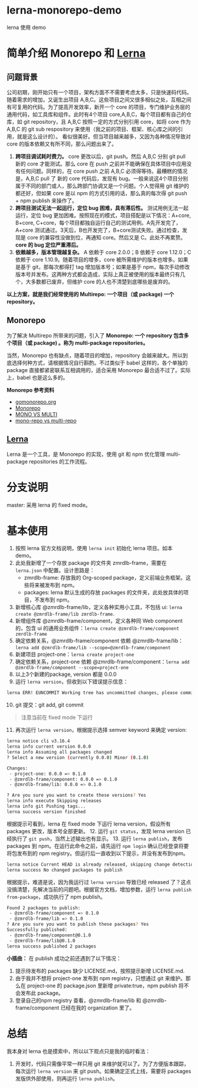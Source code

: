 # lerna-monorepo-demo

lerna 使用 demo

# 简单介绍 Monorepo 和 [Lerna](https://github.com/lerna/lerna)

## 问题背景

公司初期，刚开始只有一个项目，架构方面不不需要考虑太多，只是快速码代码。随着需求的增加，又诞生出项目 A,B,C。这些项目之间又很多相似之处，互相之间有可复用的代码。为了提高开发效率，新开一个 core 的项目，专门维护业务层的通用代码，如工具库和组件。此时有4个项目 core,A,B,C，每个项目都有自己的仓库，如 git repository，且 A,B,C 按照一定的方式分别引用 core，如将 core 作为 A,B,C 的 git sub respository 来使用（我之前的项目、框架、核心库之间的引用，就是这么设计的）。
看似很美好。但当项目越来越多，又因为各种情况导致对 core 的版本依赖又有所不同，那么问题出来了。
1. **跨项目调试耗时费力。** core 更改以后，git push。然后 A,B,C 分别 git pull 新的 core 才能测试。那么 core 在 push 之前并不能确保在具体项目中应用没有任何问题。同样的，在 core push 之前 A,B,C 必须得等待。最糟糕的情况是，A,B,C pull 了 新的 core 代码后，发现有 bug。一般来说这4个项目分别属于不同的部门或人，那么跨部门协调又是一个问题。个人觉得用 git 维护的都还好，但如果 core 是以 npm 的方式引用的话，那么真的每次得 git push + npm publish 来操作了。
2. **跨项目测试无法一起运行，定位 bug 困难，具有滞后性。** 测试用例无法一起运行，定位 bug 更加困难。按照现在的模式，项目搭配是以下情况：A+core, B+core, C+core，每个项目都独自运行自己的测试用例。A先开发完了，A+core 测试通过。3天后，B也开发完了，B+core测试失败。通过检查，发现是 core 的兼容性没做到位，再通知 core。然后又是 C。此处不再累赘。**core 的 bug 定位严重滞后。**
3. **依赖越多，版本管理越复杂。** A 依赖于 core 2.0.0；B 依赖于 core 1.12.0；C 依赖于 core 1.10.9。随着项目的增多，core 被所需维护的版本也增多。如果是基于 git，那每次都得打 tag 增加版本号；如果是基于 npm，每次手动修改版本号并发布。这两种方式都会造成，实际上真正被使用的版本最终只有几个，大多数都已废弃，但维护 core 的人也不清楚到底哪些是废弃的。

**以上方案，就是我们经常使用的 Multirepo: 一个项目（或 package) 一个 repository。**

## Monorepo

为了解决 Multirepo 所带来的问题，引入了 **Monorepo: 一个 repository 包含多个项目（或 package) 。称为 multi-package repositories。**

当然，Monorepo 也有缺点，随着项目的增加，repository 会越来越大。所以到底选择何种方式，请根据情况自行斟酌。不过类似于 babel 这样的，各个单独的 package 直接都紧密联系互相调用的，适合采用 Monorepo 最合适不过了。实际上，babel 也是这么多的。

**Monorepo 参考资料**
- [gomonorepo.org](https://gomonorepo.org/)
- [Monorepo](https://www.atlassian.com/git/tutorials/monorepos)
- [MONO VS MULTI](https://zhuanlan.zhihu.com/p/31289463)
- [mono-repo vs multi-repo](https://medium.com/@patrickleet/mono-repo-or-multi-repo-why-choose-one-when-you-can-have-both-e9c77bd0c668)

## [Lerna](https://github.com/lerna/lerna)

Lerna 是一个工具，是 Monorepo 的实现，使用 git 和 npm 优化管理 multi-package repositories 的工作流程。

# 分支说明

master: 采用 lerna 的 fixed mode。

# 基本使用

1. 按照 lerna 官方文档说明，使用 `lerna init` 初始化 lerna 项目。如本 demo。
2. 此处我新增了一个存放 package 的文件夹 zmrdlb-frame，需要在 `lerna.json` 中配置。设计思路是：
    - zmrdlb-frame: 存放我的 Org-scoped package，定义前端业务框架。这些将来被发布到 npm。
    - packages: lerna 默认生成的存放 packages 的文件夹，此处放具体的项目，不发布到 npm。
3. 新增核心库 @zmrdlb-frame/lib，定义各种实用小工具，不包括 ui: `lerna create @zmrdlb-frame/lib zmrdlb-frame`.
4. 新增组件库 @zmrdlb-frame/component，定义各种同 Web component 的，包含 ui 的通用业务组件：`lerna create @zmrdlb-frame/component zmrdlb-frame`
5. 确定依赖关系，@zmrdlb-frame/component 依赖 @zmrdlb-frame/lib：`lerna add @zmrdlb-frame/lib --scope=@zmrdlb-frame/component`
6. 新建项目 project-one：`lerna create project-one`
7. 确定依赖关系，project-one 依赖 @zmrdlb-frame/component：`lerna add @zmrdlb-frame/component --scope=project-one`
8. 以上3个新建的package, version 都是 0.0.0
9. 运行 `lerna version`，但收到以下错误提示信息：
``` bash
lerna ERR! EUNCOMMIT Working tree has uncommitted changes, please commit or remove the following changes before continuing:
```
10. git 提交：git add, git commit

> 注意当前在 fixed mode 下运行

11. 再次运行 `lerna version`，根据提示选择 semver keyword 来确定 version:
``` bash
lerna notice cli v3.16.4
lerna info current version 0.0.0
lerna info Assuming all packages changed
? Select a new version (currently 0.0.0) Minor (0.1.0)

Changes:
 - project-one: 0.0.0 => 0.1.0
 - @zmrdlb-frame/component: 0.0.0 => 0.1.0
 - @zmrdlb-frame/lib: 0.0.0 => 0.1.0

? Are you sure you want to create these versions? Yes
lerna info execute Skipping releases
lerna info git Pushing tags...
lerna success version finished
```
根据提示可看到，lerna 在 fixed mode 下运行 lerna version，假设所有 packages 更改，版本号全部更新。
12. 运行 `git status`，发现 lerna version 已经执行了 `git push`，当然上述输出也有显示。
13. 运行 `lerna publish`，发布 packages 到 npm。在运行此命令之前，请先运行 `npm login` 确认已经登录将要将包发布到的 npm registry。但运行后一直收到以下提示，并没有发布到npm。
``` bash
lerna notice Current HEAD is already released, skipping change detection.
lerna success No changed packages to publish
```
根据提示，难道是说，因为我运行过 `lerna version` 导致已经 released 了？这点没搞清楚，先解决当前的问题吧。根据官方文档，增加参数，运行
`lerna publish from-package`，成功执行了 npm publish。
``` bash
Found 2 packages to publish:
 - @zmrdlb-frame/component => 0.1.0
 - @zmrdlb-frame/lib => 0.1.0
? Are you sure you want to publish these packages? Yes
Successfully published:
 - @zmrdlb-frame/component@0.1.0
 - @zmrdlb-frame/lib@0.1.0
lerna success published 2 packages
```

**小插曲：** 在 publish 成功之前还遇到了以下情况：
1. 提示待发布的 packages 缺少 LICENSE.md，按照提示新增 LICENSE.md.
2. 由于我并不想将 project-one 发布到 npm registry，只想通过 git 来维护。那么在 project-one 的 package.json 里新增 private:true，npm publish 将不会发布此 package。
14. 登录自己的npm registry 查看，@zmrdlb-frame/lib 和 @zmrdlb-frame/component 已经在我的 organization 里了。

# 总结
我本身对 lerna 也是摸索中，所以以下观点只是我的临时看法：
1. 开发时，代码只需像平常一样只用 git 来维护就可以了。为了方便版本跟踪，每次运行 `lerna version` 来 git push。如果确定正式上线，需要将 packages 发版供外部使用，则再运行 `lerna publish`。
